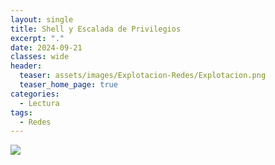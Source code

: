 ```yaml
---
layout: single
title: Shell y Escalada de Privilegios
excerpt: "."
date: 2024-09-21
classes: wide
header:
  teaser: assets/images/Explotacion-Redes/Explotacion.png
  teaser_home_page: true
categories:
  - Lectura
tags:
  - Redes
---
```


<img src="assets/images/Explotacion-Redes/Portada.jpg">

